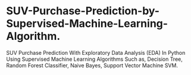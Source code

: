 # SUV-Purchase-Prediction-by-Supervised-Machine-Learning-Algorithm.


SUV Purchase Prediction With Exploratory Data Analysis (EDA)  In Python Using Supervised Machine Learning Algorithms Such as, Decision Tree, Random Forest Classifier, Naive Bayes, Support Vector Machine SVM.
